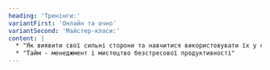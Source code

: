 ```yaml
---
heading: 'Тренінги:'
variantFirst: 'Онлайн та очно'
variantSecond: 'Майстер-класи:'
content: |
  * "Як виявити свої сильні сторони та навчитися використовувати їх у стресових ситуаціях"
  * "Тайм - менеджмент і мистецтво безстресової продуктивності"
---
```

